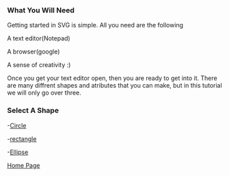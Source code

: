 ### What You Will Need
Getting started in SVG is simple. All you need are the following

A text editor(Notepad)
  
A browser(google)

A sense of creativity :)

Once you get your text editor open, then you are ready to get into it.
There are many diffrent shapes and atributes that you can make, but in this tutorial we will only go over three.

### Select A Shape

-[Circle]()

-[rectangle]()

-[Ellipse]()


[Home Page](https://github.com/zjcch7/SVG-Turorial)

